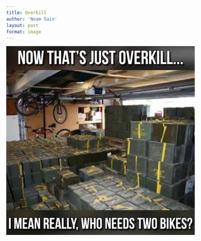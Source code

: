 ```yaml
---
title: Overkill
author: 'Noam Sain'
layout: post
format: image
---
```


![](/assets/2018/04/overkill.jpg)